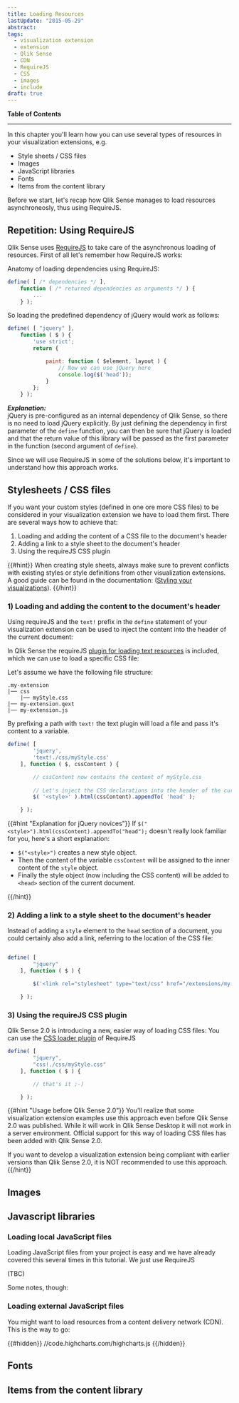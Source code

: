 ```yaml
---
title: Loading Resources
lastUpdate: "2015-05-29"
abstract:
tags:
  - visualization extension
  - extension
  - Qlik Sense
  - CDN
  - RequireJS
  - CSS
  - images
  - include
draft: true
---
```


**Table of Contents**
<!-- toc -->

---

In this chapter you'll learn how you can use several types of resources in your visualization extensions, e.g.

* Style sheets / CSS files
* Images
* JavaScript libraries
* Fonts
* Items from the content library

Before we start, let's recap how Qlik Sense manages to load resources asynchroneosly, thus using RequireJS.

## Repetition: Using RequireJS

Qlik Sense uses [RequireJS](http://requirejs.org/) to take care of the asynchronous loading of resources.
First of all let's remember how RequireJS works:

Anatomy of loading dependencies using RequireJS:
``` javascript
define( [ /* dependencies */ ],
	function ( /* returned dependencies as arguments */ ) {
		...
	} );
```

So loading the predefined dependency of jQuery would work as follows:

``` javascript
define( [ "jquery" ],
	function ( $ ) {
		'use strict';
		return {

			paint: function ( $element, layout ) {
				// Now we can use jQuery here
				console.log($('head'));
			}
		};
	} );
```

***Explanation:***  
jQuery is pre-configured as an internal dependency of Qlik Sense, so there is no need to load jQuery explicitly. By just defining the dependency in first parameter of the `define` function, you can then be sure that jQuery is loaded and that the return value of this library will be passed as the first parameter in the function (second argument of `define`).  

Since we will use RequireJS in some of the solutions below, it's important to understand how this approach works.


## Stylesheets / CSS files
If you want your custom styles (defined in one ore more CSS files) to be considered in your visualization extension we have to load them first.
There are several ways how to achieve that:

1) Loading and adding the content of a CSS file to the document's header
2) Adding a link to a style sheet to the document's header
3) Using the requireJS CSS plugin

{{#hint}}
When creating style sheets, always make sure to prevent conflicts with existing styles or style definitions from other visualization extensions.
A good guide can be found in the documentation: ([Styling your visualizations](http://help.qlik.com/sense/en-us/developer/#../Subsystems/Workbench/Content/BuildingExtensions/HowTos/working-with-styling.htm)).
{{/hint}}

### 1) Loading and adding the content to the document's header

Using requireJS and the `text!` prefix in the `define` statement of your visualization extension can be used to inject the content into the header of the current document:

In Qlik Sense the requireJS [plugin for loading text resources](https://github.com/requirejs/text) is included, which we can use to load a specific CSS file:

Let's assume we have the following file structure:

```batch
.my-extension
|── css
	|── myStyle.css
|── my-extension.qext
|── my-extension.js 

```


By prefixing a path with `text!` the text plugin will load a file and pass it's content to a variable.

```js
define( [ 
		'jquery',
		'text!./css/myStyle.css' 
	], function ( $, cssContent ) {

		// cssContent now contains the content of myStyle.css
		
		// Let's inject the CSS declarations into the header of the current document
		$( '<style>' ).html(cssContent).appendTo( 'head' );

	} );
```

{{#hint "Explanation for jQuery novices"}}
If `$("<style>").html(cssContent).appendTo("head");` doesn't really look familiar for you, here's a short explanation:

* `$("<style>")` creates a new style object.
* Then the content of the variable `cssContent` will be assigned to the inner content of the `style` object.
* Finally the style object (now including the CSS content) will be added to `<head>` section of the current document.

{{/hint}}

### 2) Adding a link to a style sheet to the document's header

Instead of adding a `style` element to the `head` section of a document, you could certainly also add a link, referring to the location of the CSS file:

```js

define( [ 
		"jquery"
	], function ( $ ) {

		$('<link rel="stylesheet" type="text/css" href="/extensions/my-extension/css/myStyle.css").appendTo("head");

	} );

```

### 3) Using the requireJS CSS plugin

Qlik Sense 2.0 is introducing a new, easier way of loading CSS files:
You can use the [CSS loader plugin](https://github.com/guybedford/require-css) of RequireJS

```js
define( [ 
		"jquery",
		"css!./css/myStyle.css" 
	], function ( $ ) {

		// that's it ;-)

	} );
```

{{#hint "Usage before Qlik Sense 2.0"}}
You'll realize that some visualization extension examples use this approach even before Qlik Sense 2.0 was published.
While it will work in Qlik Sense Desktop it will not work in a server environment. Official support for this way of loading CSS files has been added with Qlik Sense 2.0.

If you want to develop a visualization extension being compliant with earlier versions than Qlik Sense 2.0, it is NOT recommended to use this approach.
{{/hint}}

## Images

## Javascript libraries

### Loading local JavaScript files
Loading JavaScript files from your project is easy and we have already covered this several times in this tutorial.
We just use RequireJS

(TBC)

Some notes, though:


### Loading external JavaScript files
You might want to load resources from a content delivery network (CDN). This is the way to go:

{{#hidden}}
//code.highcharts.com/highcharts.js
{{/hidden}}

## Fonts

## Items from the content library



